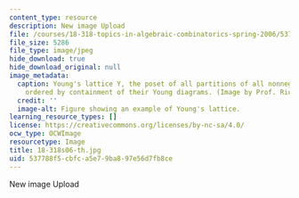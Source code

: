 ```yaml
---
content_type: resource
description: New image Upload
file: /courses/18-318-topics-in-algebraic-combinatorics-spring-2006/537788f5cbfca5e79ba897e56d7fb8ce_18-318s06-th.jpg
file_size: 5286
file_type: image/jpeg
hide_download: true
hide_download_original: null
image_metadata:
  caption: Young's lattice Y, the poset of all partitions of all nonnegative integers,
    ordered by containment of their Young diagrams. (Image by Prof. Richard Stanley.)
  credit: ''
  image-alt: Figure showing an example of Young's lattice.
learning_resource_types: []
license: https://creativecommons.org/licenses/by-nc-sa/4.0/
ocw_type: OCWImage
resourcetype: Image
title: 18-318s06-th.jpg
uid: 537788f5-cbfc-a5e7-9ba8-97e56d7fb8ce
---
```

New image Upload